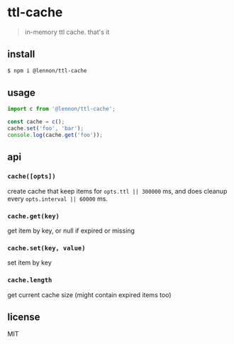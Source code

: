 # ttl-cache

> in-memory ttl cache. that's it

## install

```sh
$ npm i @lennon/ttl-cache
```

## usage

```js
import c from '@lennon/ttl-cache';

const cache = c();
cache.set('foo', 'bar');
console.log(cache.get('foo'));
```

## api

### `cache([opts])`

create cache that keep items for `opts.ttl || 300000` ms, and does cleanup
every `opts.interval || 60000` ms.

### `cache.get(key)`

get item by key, or null if expired or missing

### `cache.set(key, value)`

set item by key

### `cache.length`

get current cache size (might contain expired items too)

## license

MIT
